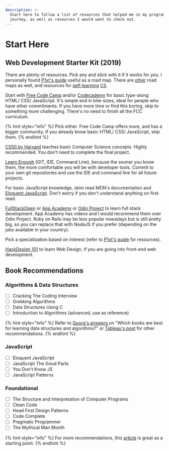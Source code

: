 ```yaml
---
description: >-
  Start here to follow a list of resources that helped me in my programming
  journey, as well as resources I would want to check out.
---
```


# Start Here

## Web Development Starter Kit (2019)

There are plenty of resources. Pick any and stick with it if it works for you. I personally found [P1xt's guide](https://github.com/P1xt/p1xt-guides/) useful as a road map. There are [other](https://roadmap.sh) road maps as well, and resources for [self-learning](https://github.com/ossu/computer-science) [CS](https://teachyourselfcs.com).

Start with [Free Code Camp](https://www.freecodecamp.org) and/or [Codecademy](https://www.codecademy.com) for basic type-along HTML/ CSS/ JavaScript. It's simple and in bite-sizes, ideal for people who have other commitments. If you have more time or find this boring, skip to something more challenging. There's no need to finish all the FCC curriculum.

{% hint style="info" %}
Pick either. Free Code Camp offers more, and has a bigger community. If you already know basic HTML/ CSS/ JavaScript, skip them.
{% endhint %}

[CS50 by Harvard](https://www.edx.org/course/cs50s-introduction-to-computer-science) teaches basic Computer Science concepts. Highly recommended. You don't need to complete the final project.

[Learn Enough](https://www.learnenough.com) (GIT, IDE, Command Line), because the sooner you know them, the more comfortable you will be with developer tools. Commit to your own git repositories and use the IDE and command line for all future projects.

For basic JavaScript knowledge, skim read MDN's documentation and [Eloquent JavaScript](https://eloquentjavascript.net). Don't worry if you don't understand anything on first read.

[FullStackOpen](https://fullstackopen.com/en/) or [App Academy](https://open.appacademy.io) or [Odin Project](https://www.theodinproject.com/courses?ref=homenav) to learn full stack development. App Academy has videos and I would recommend them over Odin Project. Ruby on Rails may be less popular nowadays but is still pretty big, so you can replace that with NodeJS if you prefer (depending on the jobs available in your country).&#x20;

Pick a specialization based on interest (refer to [P1xt's guide](https://github.com/P1xt/p1xt-guides/) for resources).

[HackDesign 101](https://hackdesign.org/lessons101) to learn Web Design, if you are going into front-end web development.&#x20;

## Book Recommendations

### Algorithms & Data Structures

* [ ] Cracking The Coding Interview
* [ ] Grokking Algorithms
* [ ] Data Structures Using C
* [ ] Introduction to Algorithms (advanced, use as reference)

{% hint style="info" %}
Refer to [Quora's answers ](https://www.quora.com/What-are-the-best-books-on-algorithms-and-data-structures)on "Which books are best for learning data structures and algorithms?" or [Tableau's post](https://www.tableau.com/learn/articles/books-about-data-structures-algorithms) for other recommendations.
{% endhint %}

### JavaScript

* [ ] Eloquent JavaScript
* [ ] JavaScript The Good Parts
* [ ] You Don't Know JS
* [ ] JavaScript Patterns

### Foundational

* [ ] The Structure and Interpretation of Computer Programs
* [ ] Clean Code
* [ ] Head First Design Patterns
* [ ] Code Complete
* [ ] Pragmatic Programmer
* [ ] The Mythical Man Month

{% hint style="info" %}
For more recommendations, this [article](https://simpleprogrammer.com/best-programming-books-2019/) is great as a starting point.
{% endhint %}

